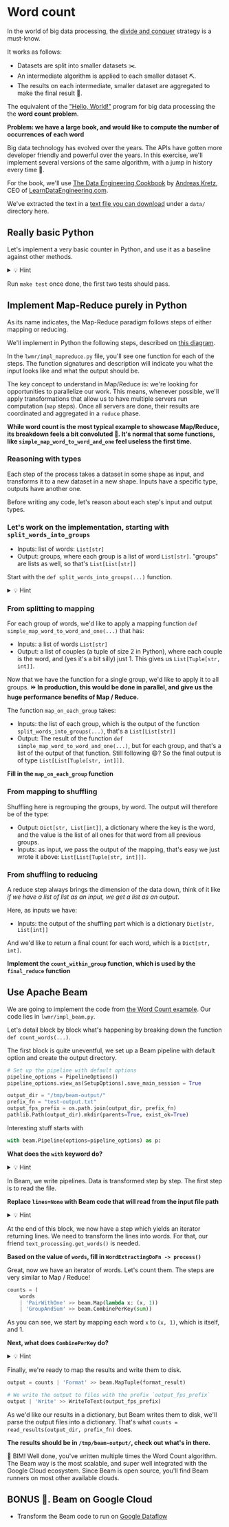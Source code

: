 # Word count

In the world of big data processing, the [divide and conquer](https://en.wikipedia.org/wiki/Divide-and-conquer_algorithm) strategy is a must-know.

It works as follows:

- Datasets are split into smaller datasets ✂️.
- An intermediate algorithm is applied to each smaller dataset ⛏️.
- The results on each intermediate, smaller dataset are aggregated to make the final result 🔗.

The equivalent of the ["Hello, World!"](https://en.wikipedia.org/wiki/%22Hello,_World!%22_program) program for big data processing the the **word count problem**.

**Problem: we have a large book, and would like to compute the number of occurrences of each word** 

Big data technology has evolved over the years. The APIs have gotten more developer friendly and powerful over the years. In this exercise, we'll implement several versions of the same algorithm, with a jump in history every time 📜.

For the book, we'll use [The Data Engineering Cookbook](https://www.darwinpricing.com/training/Data_Engineering_Cookbook.pdf) by [Andreas Kretz](https://www.linkedin.com/in/andreas-kretz/?originalSubdomain=de), CEO of [LearnDataEngineering.com](https://learndataengineering.com/).

We've extracted the text in a [text file you can download](https://storage.googleapis.com/lewagon-data-engineering-bootcamp-assets/datasets/data-engineering-cookbook-book/The_Data_Engineering_Cookbook.txt) under a `data/` directory here.

## Really basic Python

Let's implement a very basic counter in Python, and use it as a baseline against other methods.

<details>
  <summary markdown='span'>💡 Hint</summary>

  You can use the [Counter](https://docs.python.org/3/library/collections.html#counter-objects) in the standard library. There is a handy example.
</details>

Run `make test` once done, the first two tests should pass.

## Implement Map-Reduce purely in Python

As its name indicates, the Map-Reduce paradigm follows steps of either mapping or reducing.

We'll implement in Python the following steps, described on [this diagram](https://cdn.educba.com/academy/wp-content/uploads/2020/04/map-flowchart.png.webp).

In the `lwmr/impl_mapreduce.py` file, you'll see one function for each of the steps. The function signatures and description will indicate you what the input looks like and what the output should be.

The key concept to understand in Map/Reduce is: we're looking for opportunities to parallelize our work. This means, whenever possible, we'll apply transformations that allow us to have multiple servers run computation (`map` steps). Once all servers are done, their results are coordinated and aggregated in a `reduce` phase.

**While word count is the most typical example to showcase Map/Reduce, its breakdown feels a bit convoluted 🐡. It's normal that some functions, like `simple_map_word_to_word_and_one` feel useless the first time.**

### Reasoning with types

Each step of the process takes a dataset in some shape as input, and transforms it to a new dataset in a new shape. Inputs have a specific type, outputs have another one.

Before writing any code, let's reason about each step's input and output types.

### Let's work on the implementation, starting with `split_words_into_groups`

- Inputs: list of words: `List[str]`
- Output: groups, where each group is a list of word `List[str]`. "groups" are lists as well, so that's `List[List[str]]`

Start with the `def split_words_into_groups(...)` function.

<details>
  <summary markdown='span'>💡 Hint</summary>

  Try Numpy's [array_split](https://numpy.org/doc/stable/reference/generated/numpy.array_split.html).
</details>

### From splitting to mapping

For each group of words, we'd like to apply a mapping function `def simple_map_word_to_word_and_one(...)` that has:

- Inputs: a list of words `List[str]`
- Output: a list of couples (a tuple of size 2 in Python), where each couple is the word, and (yes it's a bit silly) just 1. This gives us `List[Tuple[str, int]]`.

Now that we have the function for a single group, we'd like to apply it to all groups. **⏩ In production, this would be done in parallel, and give us the huge performance benefits of Map / Reduce.**

The function `map_on_each_group` takes:

- Inputs: the list of each group, which is the output of the function `split_words_into_groups(...)`, that's a `List[List[str]]`
- Output: The result of the function `def simple_map_word_to_word_and_one(...)`, but for each group, and that's a list of the output of that function. Still following 😄? So the final output is of type `List[List[Tuple[str, int]]]`.

**Fill in the `map_on_each_group` function**

### From mapping to shuffling

Shuffling here is regrouping the groups, by word. The output will therefore be of the type:

- Output: `Dict[str, List[int]]`, a dictionary where the key is the word, and the value is the list of all ones for that word from all previous groups.
- Inputs: as input, we pass the output of the mapping, that's easy we just wrote it above: `List[List[Tuple[str, int]]]`.

### From shuffling to reducing

A reduce step always brings the dimension of the data down, think of it like <i>if we have a list of list as an input, we get a list as an output</i>.

Here, as inputs we have:

- Inputs: the output of the shuffling part which is a dictionary `Dict[str, List[int]]`

And we'd like to return a final count for each word, which is a `Dict[str, int]`.

**Implement the `count_within_group` function, which is used by the `final_reduce` function**

## Use Apache Beam

We are going to implement the code from [the Word Count example](https://github.com/apache/beam/blob/master/sdks/python/apache_beam/examples/wordcount.py). Our code lies in `lwmr/impl_beam.py`.

Let's detail block by block what's happening by breaking down the function `def count_words(...)`.

The first block is quite uneventful, we set up a Beam pipeline with default option and create the output directory.

```python
# Set up the pipeline with default options
pipeline_options = PipelineOptions()
pipeline_options.view_as(SetupOptions).save_main_session = True

output_dir = "/tmp/beam-output/"
prefix_fn = "test-output.txt"
output_fps_prefix = os.path.join(output_dir, prefix_fn)
pathlib.Path(output_dir).mkdir(parents=True, exist_ok=True)
```

Interesting stuff starts with

```python
with beam.Pipeline(options=pipeline_options) as p:
```

**What does the `with` keyword do?**

<details>
  <summary markdown='span'>💡 Hint</summary>

  Let me [Stack Overflow](https://stackoverflow.com/a/1369553) that for you!

  Essentially, when code exits the `with` block, the method `__exit__()` is called on the variable `p`.
  It's great for database connections, file handles, etc.
</details>

In Beam, we write pipelines. Data is transformed step by step. The first step is to read the file.

**Replace `lines=None` with Beam code that will read from the input file path**

<details>
  <summary markdown='span'>💡 Hint</summary>

  You'll want to use the `ReadFromText` method.
</details>

At the end of this block, we now have a step which yields an iterator returning lines. We need to transform the lines into words. For that, our friend `text_processing.get_words()` is needed.

**Based on the value of `words`, fill in `WordExtractingDoFn -> process()`**

Great, now we have an iterator of words. Let's count them. The steps are very similar to Map / Reduce!

```python
counts = (
    words
    | 'PairWithOne' >> beam.Map(lambda x: (x, 1))
    | 'GroupAndSum' >> beam.CombinePerKey(sum))
```

As you can see, we start by mapping each word `x` to `(x, 1)`, which is itself, and 1.

**Next, what does `CombinePerKey` do?**

<details>
  <summary markdown='span'>💡 Hint</summary>

  Check the [official doc](https://beam.apache.org/documentation/transforms/python/aggregation/combineperkey/)
</details>

Finally, we're ready to map the results and write them to disk.

```python
output = counts | 'Format' >> beam.MapTuple(format_result)

# We write the output to files with the prefix `output_fps_prefix`
output | 'Write' >> WriteToText(output_fps_prefix)
```

As we'd like our results in a dictionary, but Beam writes them to disk, we'll parse the output files into a dictionary. That's what `counts = read_results(output_dir, prefix_fn)` does.

**The results should be in `/tmp/beam-output/`, check out what's in there.**

🔱 BIM! Well done, you've written multiple times the Word Count algorithm. The Beam way is the most scalable, and super well integrated with the Google Cloud ecosystem. Since Beam is open source, you'll find Beam runners on most other available clouds.

## BONUS 🤝. Beam on Google Cloud

- Transform the Beam code to run on [Google Dataflow](https://github.com/tuanavu/google-dataflow-examples/blob/master/examples/wordcount.py)
